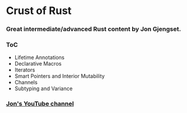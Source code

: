 # Crust of Rust

### Great intermediate/advanced Rust content by Jon Gjengset. 

### ToC

- Lifetime Annotations
- Declarative Macros
- Iterators
- Smart Pointers and Interior Mutability
- Channels
- Subtyping and Variance 



### [Jon's YouTube channel](https://www.youtube.com/@JonGjengset/videos)